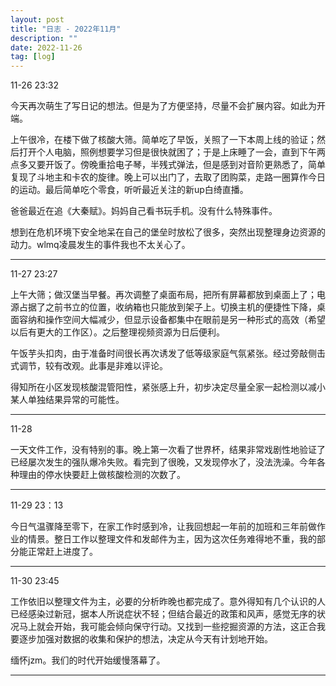 ```yaml
---
layout: post
title: "日志 - 2022年11月"
description: ""
date: 2022-11-26
tag: [log]
---
```

11-26 23:32

今天再次萌生了写日记的想法。但是为了方便坚持，尽量不会扩展内容。如此为开端。

上午很冷，在楼下做了核酸大筛。简单吃了早饭，关照了一下本周上线的验证；然后打开个人电脑，照例想要学习但是很快就困了；于是上床睡了一会，直到下午两点多又要开饭了。傍晚重拾电子琴，半残式弹法，但是感到对音阶更熟悉了，简单复现了斗地主和卡农的旋律。晚上可以出门了，去取了团购菜，走路一圈算作今日的运动。最后简单吃个零食，听听最近关注的新up白绮直播。

爸爸最近在追《大秦赋》。妈妈自己看书玩手机。没有什么特殊事件。

想到在危机环境下安全地呆在自己的堡垒时放松了很多，突然出现整理身边资源的动力。wlmq凌晨发生的事件我也不太关心了。

---
11-27 23:27

上午大筛；做汉堡当早餐。再次调整了桌面布局，把所有屏幕都放到桌面上了；电源占据了之前书立的位置，收纳箱也只能放到架子上。切换主机的便捷性下降，桌面容纳和操作空间大幅减少，但显示设备都集中在眼前是另一种形式的高效（希望以后有更大的工作区）。之后整理视频资源为日后便利。

午饭芋头扣肉，由于准备时间很长再次诱发了低等级家庭气氛紧张。经过旁敲侧击式调节，较有改观。此事是非难以评论。

得知所在小区发现核酸混管阳性，紧张感上升，初步决定尽量全家一起检测以减小某人单独结果异常的可能性。

---
11-28

一天文件工作，没有特别的事。晚上第一次看了世界杯，结果非常戏剧性地验证了已经屡次发生的强队爆冷失败。看完到了很晚，又发现停水了，没法洗澡。今年各种理由的停水快要赶上做核酸检测的次数了。

---
11-29 23：13

今日气温骤降至零下，在家工作时感到冷，让我回想起一年前的加班和三年前做作业的情景。整日工作以整理文件和发邮件为主，因为这次任务难得地不重，我的部分能正常赶上进度了。

---
11-30 23:45

工作依旧以整理文件为主，必要的分析昨晚也都完成了。意外得知有几个认识的人已经感染过新冠，据本人所说症状不轻；但结合最近的政策和风声，感觉无序的状况马上就会开始，我可能会倾向保守行动。又找到一些挖掘资源的方法，这正合我要逐步加强对数据的收集和保护的想法，决定从今天有计划地开始。

缅怀jzm。我们的时代开始缓慢落幕了。

---